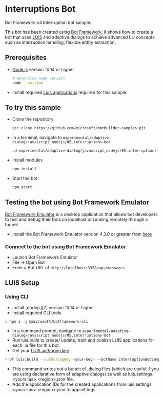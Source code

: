 # Interruptions Bot

Bot Framework v4 Interruption bot sample.

This bot has been created using [Bot Framework](https://dev.botframework.com), it shows how to create a bot that uses [LUIS](https://luis.ai) and adaptive dialogs to achieve advanced LU concepts such as interruption handling, flexible entity extraction.

## Prerequisites

- [Node.js](https://nodejs.org) version 10.14 or higher

    ```bash
    # determine node version
    node --version
    ```
- Install required [Luis applications](#LUIS-Setup) required for this sample.

## To try this sample

- Clone the repository

    ```bash
    git clone https://github.com/microsoft/botbuilder-samples.git
    ```

- In a terminal, navigate to `experimental/adaptive-dialog/javascript_nodejs/05.interruptions-bot`

    ```bash
    cd experimental/adaptive-dialog/javascript_nodejs/05.interruptions-bot
    ```

- Install modules

    ```bash
    npm install
    ```

- Start the bot

    ```bash
    npm start
    ```

## Testing the bot using Bot Framework Emulator

[Bot Framework Emulator](https://github.com/microsoft/botframework-emulator) is a desktop application that allows bot developers to test and debug their bots on localhost or running remotely through a tunnel.

- Install the Bot Framework Emulator version 4.3.0 or greater from [here](https://github.com/Microsoft/BotFramework-Emulator/releases)

### Connect to the bot using Bot Framework Emulator

- Launch Bot Framework Emulator
- File -> Open Bot
- Enter a Bot URL of `http://localhost:3978/api/messages`

## LUIS Setup
### Using CLI
- Install [nodejs][2] version 10.14 or higher
- Install required CLI tools
```bash
> npm i -g @microsoft/botframework-cli
```
- In a command prompt, navigate to `experimental/adaptive-dialog/javascript_nodejs/05.interruptions-bot`
- Run luis:build to create/ update, train and publish LUIS applications for each .lu file for this bot. 
- Get your [LUIS authoring key](https://docs.microsoft.com/en-us/azure/cognitive-services/LUIS/luis-concept-keys)
```bash
> bf luis:build --authoringKey <your-key> --botName InterruptionBotSample --in . --out generated --log
```
- This command writes out a bunch of .dialog files (which are useful if you are using declarative form of adaptive dialogs) as well as luis.settings.\<youralias>.\<region>.json file. 
- Add the application IDs for the created applications from luis.settings.\<youralias>.\<region>.json to appsettings.
